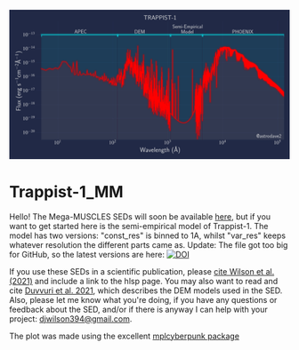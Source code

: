 ![alt text](t1cp_r.png "TRAPPIST-1")


# Trappist-1_MM
Hello! The Mega-MUSCLES SEDs will soon be available [here](https://archive.stsci.edu/prepds/muscles/), but if you want to get started here is the semi-empirical model of Trappist-1. The model has two versions: "const_res" is binned to 1A, whilst "var_res" keeps whatever resolution the different parts came as. Update: The file got too big for GitHub, so the latest versions are here: [![DOI](https://zenodo.org/badge/DOI/10.5281/zenodo.4556130.svg)](https://doi.org/10.5281/zenodo.4556130)


If you use these SEDs in a scientific publication, please [cite Wilson et al. (2021)](https://arxiv.org/abs/2102.11415) and include a link to the hlsp page. You may also want to read and cite [Duvvuri et al. 2021](https://arxiv.org/abs/2102.08493), which describes the DEM models used in the SED. Also, please let me know what you're doing, if you have any questions or feedback about the SED, and/or if there is anyway I can help with your project: <djwilson394@gmail.com>.  

The plot was made using the excellent [mplcyberpunk package](https://github.com/dhaitz/mplcyberpunk)
